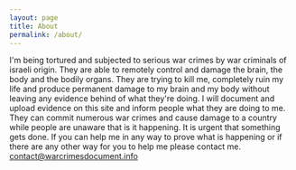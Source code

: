 ```yaml
---
layout: page
title: About
permalink: /about/
---
```

I'm being tortured and subjected to serious war crimes by war criminals of israeli origin. They are able to remotely control and damage the brain, the body and the bodily organs. They are trying to kill me, completely ruin my life and produce permanent damage to my brain and my body without leaving any evidence behind of what they're doing. I will document and upload evidence on this site and inform people what they are doing to me. 
They can commit numerous war crimes and cause damage to a country while people are unaware that is it happening. It is urgent that something gets done. 
If you can help me in any way to prove what is happening or if there are any other way for you to help me please contact me.  
[contact@warcrimesdocument.info](contact@warcrimesdocument.info)